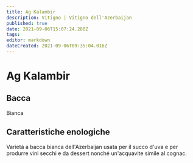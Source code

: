 ```yaml
---
title: Ag Kalambir
description: Vitigno | Vitigno dell'Azerbaijan
published: true
date: 2021-09-06T15:07:24.280Z
tags: 
editor: markdown
dateCreated: 2021-09-06T09:35:04.016Z
---
```


# Ag Kalambir
## Bacca
Bianca


## Caratteristiche enologiche
Varietà a bacca bianca dell'Azerbaijan usata per il succo d'uva e per produrre vini secchi e da dessert nonché un'acquavite simile al cognac.